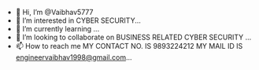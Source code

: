 - 👋 Hi, I’m @Vaibhav5777
- 👀 I’m interested in CYBER SECURITY...
- 🌱 I’m currently learning ...
- 💞️ I’m looking to collaborate on BUSINESS RELATED CYBER SECURITY ...
- 📫 How to reach me MY CONTACT NO. IS 9893224212 MY MAIL ID IS engineervaibhav1998@gmail.com...

<!---
Vaibhav5777/Vaibhav5777 is a ✨ special ✨ repository because its `README.md` (this file) appears on your GitHub profile.
You can click the Preview link to take a look at your changes.
--->
